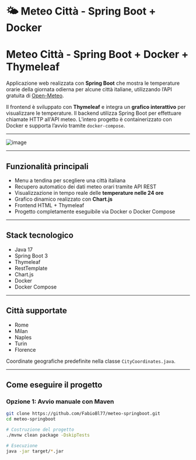 # 🌤️ Meteo Città - Spring Boot + Docker

# Meteo Città - Spring Boot + Docker + Thymeleaf

Applicazione web realizzata con **Spring Boot** che mostra le temperature orarie della giornata odierna per alcune città italiane, utilizzando l’API gratuita di [Open-Meteo](https://open-meteo.com/).

Il frontend è sviluppato con **Thymeleaf** e integra un **grafico interattivo** per visualizzare le temperature. Il backend utilizza Spring Boot per effettuare chiamate HTTP all'API meteo. L’intero progetto è containerizzato con Docker e supporta l’avvio tramite `docker-compose`.

---

![image](https://github.com/user-attachments/assets/08d0006e-8960-43e4-bae7-dd090d488291)

---

## Funzionalità principali

- Menu a tendina per scegliere una città italiana
- Recupero automatico dei dati meteo orari tramite API REST
- Visualizzazione in tempo reale delle **temperature nelle 24 ore**
- Grafico dinamico realizzato con **Chart.js**
- Frontend HTML + Thymeleaf
- Progetto completamente eseguibile via Docker o Docker Compose

---

## Stack tecnologico

- Java 17
- Spring Boot 3
- Thymeleaf
- RestTemplate
- Chart.js
- Docker
- Docker Compose

---

## Città supportate

- Rome  
- Milan  
- Naples  
- Turin  
- Florence  

Coordinate geografiche predefinite nella classe `CityCoordinates.java`.

---

## Come eseguire il progetto

### Opzione 1: Avvio manuale con Maven

```bash
git clone https://github.com/FabioBl77/meteo-springboot.git
cd meteo-springboot

# Costruzione del progetto
./mvnw clean package -DskipTests

# Esecuzione
java -jar target/*.jar
